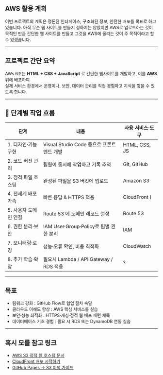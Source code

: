 ## **AWS 활용 계획**

이번 프로젝트의 계획은 정돈된 인터페이스, 구조화된 정보, 안전한 배포를 목표로 하고 있습니다. 
아직 무슨 웹 사이트를 만들지 정하지는 않았지만 AWS로 업로드하는 것이 목적인 만큼 간단한 웹 사이트를 만들고
그것을 AWS에 올리는 것이 주 목적이라고 할 수 있겠습니다.

---

##  프로젝트 간단 요약

AWs 6조는 **HTML + CSS + JavaScript** 로 간단한 웹사이트를 개발하고, 이를 **AWS** 위에 배포하여  
실제 서비스 환경에서 운영이나, 보안, 데이터 관리를 직접 경험하고 지식을 쌓을 수 있도록 합니다.

---

## 🚀 단계별 작업 흐름

| 단계 | 내용 | 사용 서비스·도구 |
| --- | --- | --- |
| 1. 디자인·기능 구현 | Visual Studio Code 등으로 프론트엔드 개발 | HTML, CSS, JS |
| 2️. 코드 버전 관리 | 팀원이 동시에 작업하고 기록 추적 | Git, GitHub |
| 3️. 정적 파일 호스팅 | 완성된 파일을 S3 버킷에 업로드 | Amazon S3 |
| 4️. 전세계 배포 가속 | 빠른 응답 & HTTPS 적용 | CloudFront ) |
| 5️. 사용자 도메인 연결 | Route 53 에 도메인 레코드 설정 | Route 53 |
| 6️. 권한 분리·보안 | IAM User·Group·Policy로 팀별 권한 분리 | IAM |
| 7️. 모니터링·로깅 | 성능·오류 확인, 비용 최적화 | CloudWatch |
| 8️. 추가 학습·확장 | 필요시 Lambda / API Gateway / RDS 적용 | ? |

---

## 목표

- 팀워크 강화 : GitHub Flow로 협업 절차 숙달  
- 클라우드 이해도 향상 : AWS 핵심 서비스를 실습  
- 보안·성능 최적화 : HTTPS·캐싱·정적 웹 배포 패턴 체득  
- 데이터베이스 기초 경험 : 필요 시 RDS 또는 DynamoDB 연동 실습

---

## 혹시 모를 참고 링크

- [AWS S3 정적 웹 호스팅 문서](https://docs.aws.amazon.com/ko_kr/AmazonS3/latest/dev/WebsiteHosting.html)
- [CloudFront 배포 시작하기](https://docs.aws.amazon.com/ko_kr/AmazonCloudFront/latest/DeveloperGuide/GettingStarted.html)
- [GitHub Pages → S3 이행 가이드](https://aws.amazon.com/ko/blogs/)
